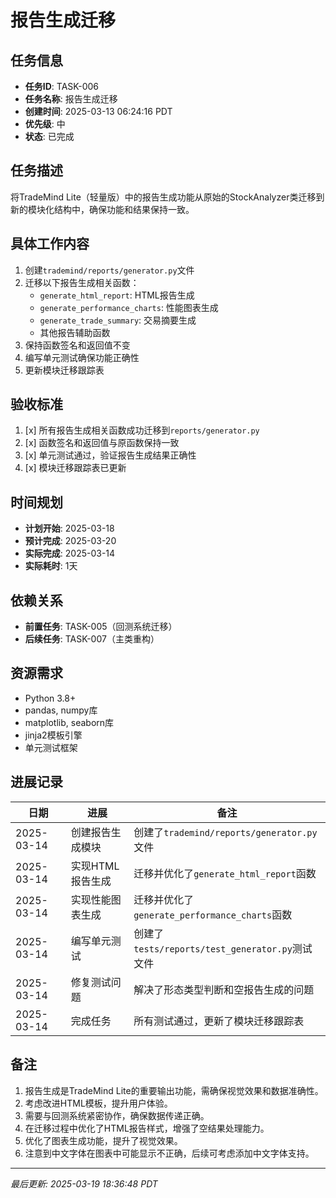 # 报告生成迁移

## 任务信息

- **任务ID**: TASK-006
- **任务名称**: 报告生成迁移
- **创建时间**: 2025-03-13 06:24:16 PDT
- **优先级**: 中
- **状态**: 已完成

## 任务描述

将TradeMind Lite（轻量版）中的报告生成功能从原始的StockAnalyzer类迁移到新的模块化结构中，确保功能和结果保持一致。

## 具体工作内容

1. 创建`trademind/reports/generator.py`文件
2. 迁移以下报告生成相关函数：
   - `generate_html_report`: HTML报告生成
   - `generate_performance_charts`: 性能图表生成
   - `generate_trade_summary`: 交易摘要生成
   - 其他报告辅助函数
3. 保持函数签名和返回值不变
4. 编写单元测试确保功能正确性
5. 更新模块迁移跟踪表

## 验收标准

1. [x] 所有报告生成相关函数成功迁移到`reports/generator.py`
2. [x] 函数签名和返回值与原函数保持一致
3. [x] 单元测试通过，验证报告生成结果正确性
4. [x] 模块迁移跟踪表已更新

## 时间规划

- **计划开始**: 2025-03-18
- **预计完成**: 2025-03-20
- **实际完成**: 2025-03-14
- **实际耗时**: 1天

## 依赖关系

- **前置任务**: TASK-005（回测系统迁移）
- **后续任务**: TASK-007（主类重构）

## 资源需求

- Python 3.8+
- pandas, numpy库
- matplotlib, seaborn库
- jinja2模板引擎
- 单元测试框架

## 进展记录

| 日期 | 进展 | 备注 |
|------|------|------|
| 2025-03-14 | 创建报告生成模块 | 创建了`trademind/reports/generator.py`文件 |
| 2025-03-14 | 实现HTML报告生成 | 迁移并优化了`generate_html_report`函数 |
| 2025-03-14 | 实现性能图表生成 | 迁移并优化了`generate_performance_charts`函数 |
| 2025-03-14 | 编写单元测试 | 创建了`tests/reports/test_generator.py`测试文件 |
| 2025-03-14 | 修复测试问题 | 解决了形态类型判断和空报告生成的问题 |
| 2025-03-14 | 完成任务 | 所有测试通过，更新了模块迁移跟踪表 |

## 备注

1. 报告生成是TradeMind Lite的重要输出功能，需确保视觉效果和数据准确性。
2. 考虑改进HTML模板，提升用户体验。
3. 需要与回测系统紧密协作，确保数据传递正确。
4. 在迁移过程中优化了HTML报告样式，增强了空结果处理能力。
5. 优化了图表生成功能，提升了视觉效果。
6. 注意到中文字体在图表中可能显示不正确，后续可考虑添加中文字体支持。

---
*最后更新: 2025-03-19 18:36:48 PDT*

<!--
[CODE NOW] - 当任务分析过久时立即开始执行
[FOCUS] - 当任务范围扩大时及时聚焦
[RESET] - 当遇到阻塞时重新规划方案
[DECISION] - 当决策延迟时果断确定
--> 